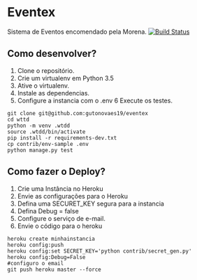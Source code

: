 # Eventex
Sistema de Eventos encomendado pela Morena.
[![Build Status](https://travis-ci.org/gutonovaes19/eventex.svg?branch=master)](https://travis-ci.org/gutonovaes19/eventex)

## Como desenvolver?
1. Clone o repositório.
2. Crie um virtualenv em Python 3.5
3. Ative o virtualenv.
4. Instale as dependencias.
5. Configure a instancia com o .env
6 Execute os testes. 

```console
git clone git@github.com:gutonovaes19/eventex
cd wttd
python -m venv .wtdd
source .wtdd/bin/activate
pip install -r requirements-dev.txt
cp contrib/env-sample .env
python manage.py test
```
## Como fazer o Deploy?
1. Crie uma Instância no Heroku
2. Envie as configurações para o Heroku
3. Defina uma SECURET_KEY segura para a instancia
4. Defina Debug = false
5. Configure o serviço de e-mail.
6. Envie o código para o heroku

```Console
heroku create minhainstancia
heroku config:push
heroku config:set SECRET_KEY='python contrib/secret_gen.py'
heroku config:Debug=False
#configuro o email
git push heroku master --force

```